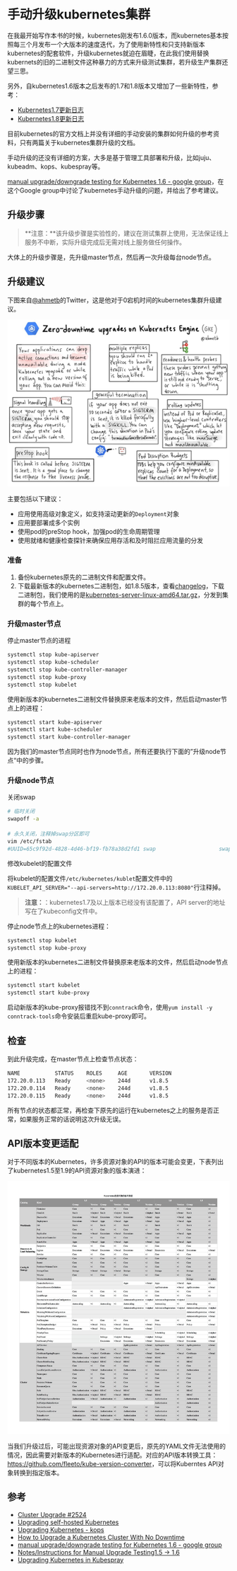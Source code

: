 # 手动升级kubernetes集群

在我最开始写作本书的时候，kubernetes刚发布1.6.0版本，而kubernetes基本按照每三个月发布一个大版本的速度迭代，为了使用新特性和只支持新版本kubernetes的配套软件，升级kubernetes就迫在眉睫，在此我们使用替换kubernets的旧的二进制文件这种暴力的方式来升级测试集群，若升级生产集群还望三思。

另外，自kubernetes1.6版本之后发布的1.7和1.8版本又增加了一些新特性，参考：

- [Kubernetes1.7更新日志](../appendix/kubernetes-1.7-changelog.md)
- [Kubernetes1.8更新日志](../appendix/kubernetes-1.8-changelog.md)

目前kubernetes的官方文档上并没有详细的手动安装的集群如何升级的参考资料，只有两篇关于kubernetes集群升级的文档。

手动升级的还没有详细的方案，大多是基于管理工具部署和升级，比如juju、kubeadm、kops、kubespray等。

[manual upgrade/downgrade testing for Kubernetes 1.6 - google group](https://groups.google.com/forum/#!topic/kubernetes-dev/jDbGKAsfo4Q)，在这个Google group中讨论了kubernetes手动升级的问题，并给出了参考建议。

## 升级步骤

> **注意：**该升级步骤是实验性的，建议在测试集群上使用，无法保证线上服务不中断，实际升级完成后无需对线上服务做任何操作。

大体上的升级步骤是，先升级master节点，然后再一次升级每台node节点。

## 升级建议

下图来自[@ahmetb](https://twitter.com/ahmetb)的Twitter，这是他对于0宕机时间的kubernetes集群升级建议。

![Kubernetes零宕机时间升级建议](../images/zero-downtime-kubernetes-upgrade-tips.jpg)

主要包括以下建议：

- 应用使用高级对象定义，如支持滚动更新的`Deployment`对象
- 应用要部署成多个实例
- 使用pod的preStop hook，加强pod的生命周期管理
- 使用就绪和健康检查探针来确保应用存活和及时阻拦应用流量的分发

### 准备

1. 备份kubernetes原先的二进制文件和配置文件。
2. 下载最新版本的kubernetes二进制包，如1.8.5版本，查看[changelog](https://github.com/kubernetes/kubernetes/blob/master/CHANGELOG-1.8.md)，下载二进制包，我们使用的是[kubernetes-server-linux-amd64.tar.gz](https://dl.k8s.io/v1.8.5/kubernetes-server-linux-amd64.tar.gz)，分发到集群的每个节点上。

### 升级master节点

停止master节点的进程

```bash
systemctl stop kube-apiserver
systemctl stop kube-scheduler
systemctl stop kube-controller-manager
systemctl stop kube-proxy
systemctl stop kubelet
```

使用新版本的kubernetes二进制文件替换原来老版本的文件，然后启动master节点上的进程：

```bash
systemctl start kube-apiserver
systemctl start kube-scheduler
systemctl start kube-controller-manager
```

因为我们的master节点同时也作为node节点，所有还要执行下面的”升级node节点“中的步骤。

### 升级node节点

关闭swap

```bash
# 临时关闭
swapoff -a

# 永久关闭，注释掉swap分区即可
vim /etc/fstab
#UUID=65c9f92d-4828-4d46-bf19-fb78a38d2fd1 swap                    swap    defaults        0 0
```

修改kubelet的配置文件

将kubelet的配置文件`/etc/kubernetes/kublet`配置文件中的`KUBELET_API_SERVER="--api-servers=http://172.20.0.113:8080"`行注释掉。

> **注意：**：kubernetes1.7及以上版本已经没有该配置了，API server的地址写在了kubeconfig文件中。

停止node节点上的kubernetes进程：

```bash
systemctl stop kubelet
systemctl stop kube-proxy
```

使用新版本的kubernetes二进制文件替换原来老版本的文件，然后启动node节点上的进程：

```bash
systemctl start kubelet
systemctl start kube-proxy
```

启动新版本的kube-proxy报错找不到`conntrack`命令，使用`yum install -y conntrack-tools`命令安装后重启kube-proxy即可。

## 检查

到此升级完成，在master节点上检查节点状态：

```bash
NAME           STATUS    ROLES     AGE       VERSION
172.20.0.113   Ready     <none>    244d      v1.8.5
172.20.0.114   Ready     <none>    244d      v1.8.5
172.20.0.115   Ready     <none>    244d      v1.8.5
```

所有节点的状态都正常，再检查下原先的运行在kubernetes之上的服务是否正常，如果服务正常的话说明这次升级无误。

## API版本变更适配

对于不同版本的Kubernetes，许多资源对象的API的版本可能会变更，下表列出了kubernetes1.5至1.9的API资源对象的版本演进：

![Kuberentes API对象的版本演进](../images/kubernetes-apversions-changes.jpg)

当我们升级过后，可能出现资源对象的API变更后，原先的YAML文件无法使用的情况，因此需要对新版本的Kubernetes进行适配。对应的API版本转换工具：<https://github.com/fleeto/kube-version-converter>，可以将Kuberntes API对象转换到指定版本。

## 参考

- [Cluster Upgrade #2524](https://github.com/kubernetes/kubernetes/issues/2524)
- [Upgrading self-hosted Kubernetes](https://coreos.com/matchbox/docs/latest/bootkube-upgrades.html)
- [Upgrading Kubernetes - kops](https://github.com/kubernetes/kops/blob/master/docs/upgrade.md)
- [How to Upgrade a Kubernetes Cluster With No Downtime](https://medium.com/retailmenot-engineering/zero-downtime-kubernetes-cluster-upgrades-aab4cac943d2)
- [manual upgrade/downgrade testing for Kubernetes 1.6 - google group](https://groups.google.com/forum/#!topic/kubernetes-dev/jDbGKAsfo4Q)
- [Notes/Instructions for Manual Upgrade Testing1.5 -> 1.6](https://docs.google.com/document/d/1DtQFhxmKSZJJ_yv8ttweqotburHHZWxaCYnFbjLDA5g/edit)
- [Upgrading Kubernetes in Kubespray](https://github.com/kubernetes-incubator/kubespray/blob/master/docs/upgrades.md)
